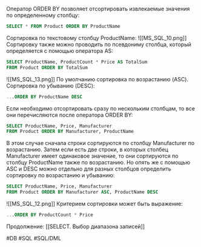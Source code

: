 Оператор ORDER BY позволяет отсортировать извлекаемые значения по определенному столбцу:
```sql
SELECT * FROM Product ORDER BY ProductName
```
Сортировка по текстовому столбцу ProductName:
![[MS_SQL_10.png]]
Сортировку также можно проводить по псевдониму столбца, который определяется с помощью оператора AS:
```sql
SELECT ProductName, ProductCount * Price AS TotalSum
FROM Product ORDER BY TotalSum
```
![[MS_SQL_13.png]]
По умолчанию сортировка по возрастанию (ASC). Сортировка по убыванию (DESC):
```sql
...ORDER BY ProductName DESC
```

Если необходимо отсортировать сразу по нескольким столбцам, то все они перечисляются после оператора ORDER BY:
```sql
SELECT ProductName, Price, Manufacturer
FROM Product ORDER BY Manufacturer, ProductName
```
В этом случае сначала строки сортируются по столбцу Manufacturer по возрастанию. Затем если есть две строки, в которых столбец Manufacturer имеет одинаковое значение, то они сортируются по столбцу ProductName также по возрастанию. Но опять же с помощью ASC и DESC можно отдельно для разных столбцов определить сортировку по возрастанию и убыванию:
```sql
SELECT ProductName, Price, Manufacturer
FROM Product ORDER BY Manufacturer ASC, ProductName DESC
```
![[MS_SQL_12.png]]
Критерием сортировки может быть выражение:
```sql
...ORDER BY ProductCount * Price
```

Продолжение: [[SELECT. Выбор диапазона записей]]

#DB #SQL #SQL/DML
